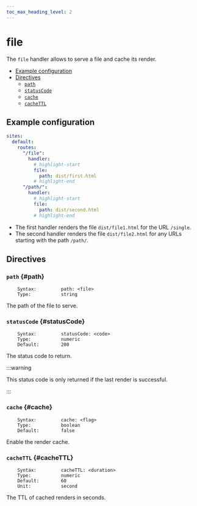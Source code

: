 ```yaml
---
toc_max_heading_level: 2
---
```


# file

The `file` handler allows to serve a file and cache its render.

- [Example configuration](#example-configuration)
- [Directives](#directives)
  - [`path`](#path)
  - [`statusCode`](#statusCode)
  - [`cache`](#cache)
  - [`cacheTTL`](#cacheTTL)

## Example configuration

```yaml
sites:
  default:
    routes:
      "/file":
        handler:
          # highlight-start
          file:
            path: dist/first.html
          # highlight-end
      "/path/":
        handler:
          # highlight-start
          file:
            path: dist/second.html
          # highlight-end
```

- The first handler renders the file `dist/file1.html` for the URL `/single`.
- The second handler renders the file `dist/file2.html` for any URLs starting with the path `/path/`.

## Directives

### `path` {#path}

```
    Syntax:         path: <file>
    Type:           string
```

The path of the file to serve.

### `statusCode` {#statusCode}

```
    Syntax:         statusCode: <code>
    Type:           numeric
    Default:        200
```

The status code to return.

:::warning

This status code is only returned if the last render is successful.

:::

### `cache` {#cache}

```
    Syntax:         cache: <flag>
    Type:           boolean
    Default:        false
```

Enable the render cache.

### `cacheTTL` {#cacheTTL}

```
    Syntax:         cacheTTL: <duration>
    Type:           numeric
    Default:        60
    Unit:           second
```

The TTL of cached renders in seconds.
